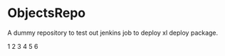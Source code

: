 # ObjectsRepo

A dummy repository to test out jenkins job to deploy xl deploy package.

1
2
3
4
5
6
